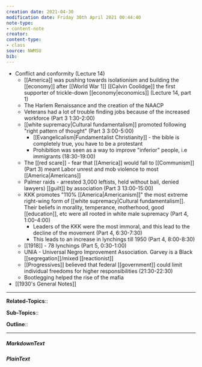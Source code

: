 ```yaml
---
creation date: 2021-04-30
modification date: Friday 30th April 2021 00:44:40
note-type: 
- content-note
creator: 
content-type:
- class
source: NWMSU
bib:
---
```


- Conflict and conformity (Lecture 14)
    - [[America]] was pushing towards isolationism and building the [[economy]] after [[World War 1]] [[Calvin Coolidge]] the first supporter of trickle-down [[economy|economics]] (Lecture 14, part 1)
    - The Harlem Renaissance and the creation of the NAACP
    - Veterans had a lot of trouble finding jobs because of the increased workforce (Part 3 1:30-2:00)
    - [[white supremacy|Cultural fundamentalism]] promoted following "right pattern of thought" (Part 3 3:00-5:00)
        - [[Evangelicalism|Fundamentalist Christianity]] - the bible is completely true, you have to be a protestant
        - Prohibition was seen as a way to improve "inferior" people, i.e immigrants (18:30-19:00)
    - The [[red scare]] - fear that [[America]] would fall to [[Communism]] (Part 3) meant Labor unrest and mob violence to most [[America|Americans]]
    - Palmer raids - arrested 3,000 leftists, held without bail, denied lawyers) [[guilt]] by association (Part 3 13:00-15:00)
    - KKK promotes "110% [[America|Americanism]]"  the most extreme right-wing form of [[white supremacy|Cultural fundamentalism]]. Their beliefs in morality, temperance, motherhood, good [[education]], etc were all rooted in white male supremacy (Part 4, 1:00-4:00)
        - Leaders of the KKK were the most immoral, and this lead to the decline of the movement (Part 4, 6:30-7:30)
        - This leads to an increase in lynchings till 1950 (Part 4, 8:00-8:30)
    - [[1918]] - 78 lynchings (Part 5, 0:30-1:00)
    - UNIA - Universal Negro Improvement Association. Garvey is a Black [[segregation]]/mixed [[reactionist]]
    - [[Progressives]] believed that federal [[government]] could limit individual freedoms for higher responsibilities (21:30-22:30)
    - Bootlegging helped the rise of the mafia
- [[1930's General Notes]]


---

**Related-Topics**:: 
	
**Sub-Topics**::
	
**Outline**::

--- 
##### MarkdownText

##### PlainText


